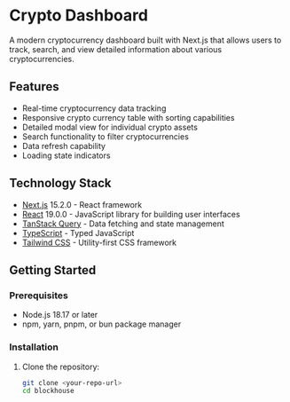 # Crypto Dashboard

A modern cryptocurrency dashboard built with Next.js that allows users to track, search, and view detailed information about various cryptocurrencies.

## Features

- Real-time cryptocurrency data tracking
- Responsive crypto currency table with sorting capabilities
- Detailed modal view for individual crypto assets
- Search functionality to filter cryptocurrencies
- Data refresh capability
- Loading state indicators

## Technology Stack

- [Next.js](https://nextjs.org/) 15.2.0 - React framework
- [React](https://react.dev/) 19.0.0 - JavaScript library for building user interfaces
- [TanStack Query](https://tanstack.com/query) - Data fetching and state management
- [TypeScript](https://www.typescriptlang.org/) - Typed JavaScript
- [Tailwind CSS](https://tailwindcss.com/) - Utility-first CSS framework

## Getting Started

### Prerequisites

- Node.js 18.17 or later
- npm, yarn, pnpm, or bun package manager

### Installation

1. Clone the repository:
   ```bash
   git clone <your-repo-url>
   cd blockhouse
